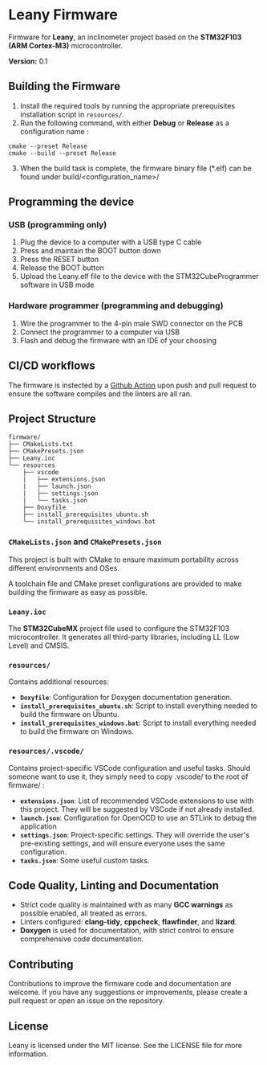 # Leany Firmware

Firmware for **Leany**, an inclinometer project based on the **STM32F103 (ARM Cortex-M3)** microcontroller.

**Version:** 0.1

## Building the Firmware

1. Install the required tools by running the appropriate prerequisites installation script in `resources/`.
2. Run the following command, with either **Debug** or **Release** as a configuration name :
```
cmake --preset Release
cmake --build --preset Release
```
3. When the build task is complete, the firmware binary file (*.elf) can be found under build/<configuration_name>/

## Programming the device
### USB (programming only)
1. Plug the device to a computer with a USB type C cable
2. Press and maintain the BOOT button down
3. Press the RESET button
4. Release the BOOT button
5. Upload the Leany.elf file to the device with the STM32CubeProgrammer software in USB mode

### Hardware programmer (programming and debugging)
1. Wire the programmer to the 4-pin male SWD connector on the PCB
2. Connect the programmer to a computer via USB
3. Flash and debug the firmware with an IDE of your choosing

## CI/CD workflows
The firmware is instected by a [Github Action](https://github.com/gilleshenrard/leany/actions/workflows/firmware_build_lint.yml) upon push and pull request to ensure the software compiles and the linters are all ran.

## Project Structure

```
firmware/
├── CMakeLists.txt
├── CMakePresets.json
├── Leany.ioc
└── resources
    ├── vscode
    |   ├── extensions.json
    |   ├── launch.json
    |   ├── settings.json
    |   └── tasks.json
    ├── Doxyfile
    ├── install_prerequisites_ubuntu.sh
    └── install_prerequisites_windows.bat
```

### `CMakeLists.json` and `CMakePresets.json`
This project is built with CMake to ensure maximum portability across different environments and OSes.

A toolchain file and CMake preset configurations are provided to make building the firmware as easy as possible.

### `Leany.ioc`
The **STM32CubeMX** project file used to configure the STM32F103 microcontroller. It generates all third-party libraries, including LL (Low Level) and CMSIS.

### `resources/`
Contains additional resources:
- **`Doxyfile`**: Configuration for Doxygen documentation generation.
- **`install_prerequisites_ubuntu.sh`**: Script to install everything needed to build the firmware on Ubuntu.
- **`install_prerequisites_windows.bat`**: Script to install everything needed to build the firmware on Windows.

### `resources/.vscode/`
Contains project-specific VSCode configuration and useful tasks. Should someone want to use it, they simply need to copy .vscode/ to the root of firmware/ :
- **`extensions.json`**: List of recommended VSCode extensions to use with this project. They will be suggested by VSCode if not already installed.
- **`launch.json`**: Configuration for OpenOCD to use an STLink to debug the application
- **`settings.json`**: Project-specific settings. They will override the user's pre-existing settings, and will ensure everyone uses the same configuration.
- **`tasks.json`**: Some useful custom tasks.

## Code Quality, Linting and Documentation

- Strict code quality is maintained with as many **GCC warnings** as possible enabled, all treated as errors.
- Linters configured: **clang-tidy**, **cppcheck**, **flawfinder**, and **lizard**.
- **Doxygen** is used for documentation, with strict control to ensure comprehensive code documentation.

## Contributing

Contributions to improve the firmware code and documentation are welcome. If you have any suggestions or improvements, please create a pull request or open an issue on the repository.

## License

Leany is licensed under the MIT license. See the LICENSE file for more information.
